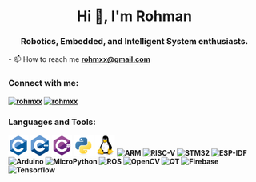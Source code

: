 <h1 align="center">Hi 👋, I'm Rohman</h1>
<h3 align="center">Robotics, Embedded, and Intelligent System enthusiasts.</h3>
- 📫 How to reach me 
<a href="mailto:rohmxx@gmail.com.com"> <strong> rohmxx@gmail.com <strong> </a>
<h3 align="left">Connect with me:</h3>
<p align="left">
   <a href="https://linkedin.com/in/rohmxx" target="blank"><img align="center" src="https://raw.githubusercontent.com/rahuldkjain/github-profile-readme-generator/master/src/images/icons/Social/linked-in-alt.svg" alt="rohmxx" height="30" width="40" /></a>
   <a href="https://instagram.com/rohmanizm" target="blank"><img align="center" src="https://raw.githubusercontent.com/rahuldkjain/github-profile-readme-generator/master/src/images/icons/Social/instagram.svg" alt="rohmxx" height="30" width="40" /></a>
</p>
<h3 align="left">Languages and Tools:</h3>
<img src="https://raw.githubusercontent.com/devicons/devicon/master/icons/c/c-original.svg" alt="C" width="40" height="40"/> </a>
<img src="https://raw.githubusercontent.com/devicons/devicon/master/icons/cplusplus/cplusplus-original.svg" alt="C++" width="40" height="40"/> </a> 
<img src="https://raw.githubusercontent.com/devicons/devicon/master/icons/csharp/csharp-original.svg" alt="C#" width="40" height="40"/> </a> 
<img src="https://raw.githubusercontent.com/devicons/devicon/master/icons/python/python-original.svg" alt="Python" width="40" height="40"/> </a> 
<img src="https://raw.githubusercontent.com/devicons/devicon/master/icons/linux/linux-original.svg" alt="Linux" width="40" height="40"/> </a> 
<img src="https://encrypted-tbn0.gstatic.com/images?q=tbn:ANd9GcTDE1fj9T4URvQ0S_pbzIiVZPIncehycM70zw&s" alt="ARM" width="40" height="40"/> </a> 
<img src="https://avatars.githubusercontent.com/u/10872782?s=200&v=4" alt="RISC-V" width="40" height="40"/> </a>
<img src="https://wiki.st.com/stm32mcu/nsfr_img_auth.php/4/4e/STM32.png" alt="STM32" width="40" height="40"/> </a> 
<img src="https://static-00.iconduck.com/assets.00/espressif-icon-2048x2048-z4owwfhw.png" alt="ESP-IDF" width="40" height="40"/> </a> 
<img src="https://cdn.worldvectorlogo.com/logos/arduino-1.svg" alt="Arduino" width="40" height="40"/> </a> 
<img src="https://upload.wikimedia.org/wikipedia/commons/a/a5/MicroPython_new_logo.jpg" alt="MicroPython" width="40" height="40"/> </a> 
<img src="https://logodix.com/logo/1656118.jpg" alt="ROS" height="40"/> </a> 
<img src="https://www.vectorlogo.zone/logos/opencv/opencv-icon.svg" alt="OpenCV" width="40" height="40"/> </a> 
<img src="https://upload.wikimedia.org/wikipedia/commons/0/0b/Qt_logo_2016.svg" alt="QT" width="40" height="40"/> 
<img src="https://www.vectorlogo.zone/logos/firebase/firebase-icon.svg" alt="Firebase" width="40" height="40"/> </a>
<img src="https://www.vectorlogo.zone/logos/tensorflow/tensorflow-icon.svg" alt="Tensorflow" width="40" height="40"/> </a> 
</p>
